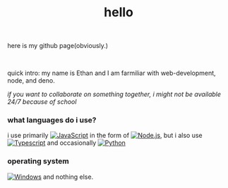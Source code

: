 <h1 align="center">hello</h1>
<p align="center">
  <br><p>here is my github page(obviously.)</p><br>
  <p>quick intro: my name is Ethan and I am farmiliar with web-development, node, and deno.</p>
  <i>if you want to collaborate on something together, i might not be available 24/7 because of school</i> 
</p>

### what languages do i use?
i use primarily [![JavaScript](https://img.shields.io/badge/javascript-white?style=for-the-badge&logo=javascript)](https://github.com/mrevandg) in the form of [![Node.js](https://img.shields.io/badge/node.js-white?logoColor=green&style=for-the-badge&logo=nodedotjs)]("https://nodejs.org"),
but i also use [![Typescript](https://img.shields.io/badge/typescript-white?style=for-the-badge&logo=typescript)](https://github.com/mrevandg) and occasionally
[![Python](https://img.shields.io/badge/python-white?style=for-the-badge&logo=python)](https://github.com/mrevandg) 
### operating system
[![Windows](https://img.shields.io/badge/windows-blue?style=for-the-badge&logo=windows)](https://github.com/mrevandg) and nothing else.
